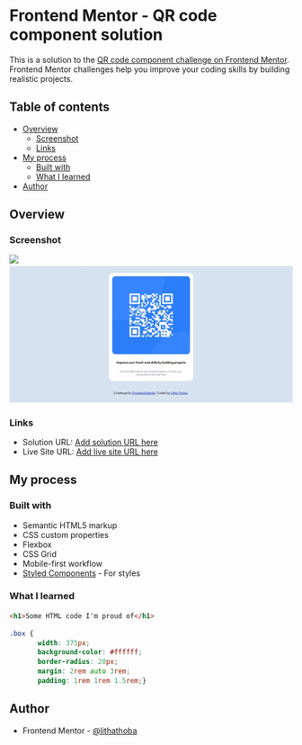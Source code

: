 # Frontend Mentor - QR code component solution

This is a solution to the [QR code component challenge on Frontend Mentor](https://www.frontendmentor.io/challenges/qr-code-component-iux_sIO_H). Frontend Mentor challenges help you improve your coding skills by building realistic projects. 

## Table of contents

- [Overview](#overview)
  - [Screenshot](#screenshot)
  - [Links](#links)
- [My process](#my-process)
  - [Built with](#built-with)
  - [What I learned](#what-i-learned)
- [Author](#author)



## Overview

### Screenshot

![](./screenshot.jpg)
<img src="solution.jpg">

### Links

- Solution URL: [Add solution URL here](https://your-solution-url.com)
- Live Site URL: [Add live site URL here](https://your-live-site-url.com)

## My process

### Built with

- Semantic HTML5 markup
- CSS custom properties
- Flexbox
- CSS Grid
- Mobile-first workflow
- [Styled Components](https://styled-components.com/) - For styles


### What I learned

```html
<h1>Some HTML code I'm proud of</h1>
```
```css
.box {
       width: 375px;
       background-color: #ffffff;
       border-radius: 20px;
       margin: 2rem auto 3rem;
       padding: 1rem 1rem 1.5rem;}

```

## Author

- Frontend Mentor - [@lithathoba](https://www.frontendmentor.io/profile/yourusername)


